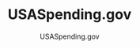 ---
layout: resources-landing
title: "USASpending.gov"
subtitle: "USASpending.gov"
external_link: https://www.usaspending.gov/
filters: federal-financial-assistance uniform-guidance-2-cfr-200 website federal-agency
fiscal_year:
---